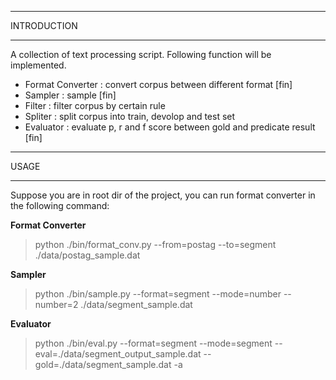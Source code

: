 ************
INTRODUCTION
************

A collection of text processing script. Following function will be implemented.

* Format Converter  : convert corpus between different format [fin]
* Sampler           : sample [fin]
* Filter            : filter corpus by certain rule
* Spliter           : split corpus into train, devolop and test set
* Evaluator         : evaluate p, r and f score between gold and predicate result [fin]

*****
USAGE
*****
Suppose you are in root dir of the project, you can run format converter in the
following command:

__Format Converter__

> python ./bin/format_conv.py --from=postag --to=segment ./data/postag_sample.dat

__Sampler__

> python ./bin/sample.py --format=segment --mode=number --number=2 ./data/segment_sample.dat

__Evaluator__

> python ./bin/eval.py --format=segment --mode=segment --eval=./data/segment_output_sample.dat --gold=./data/segment_sample.dat -a


